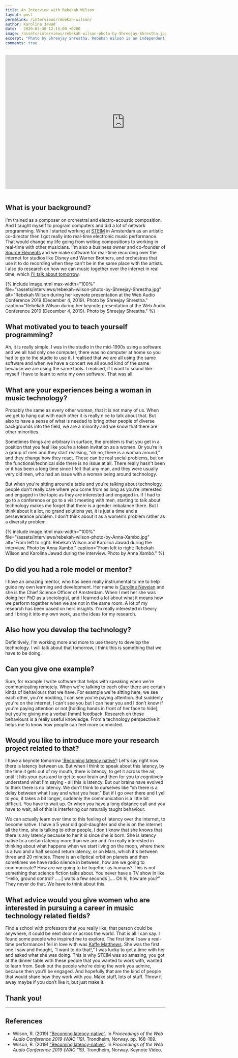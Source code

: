 ```yaml
---
title: An Interview with Rebekah Wilson
layout: post
permalink: /interviews/rebekah-wilson/
author: Karolina Jawad
date:   2020-03-30 12:15:00 +0200
image: /assets/interviews/rebekah-wilson-photo-by-Shreejay-Shrestha.jpg
excerpt: "Photo by Shreejay Shrestha. Rebekah Wilson is an independent researcher, technologist and composer. Originating from New Zealand she studied instrumental and electroacoustic music composition, and taught herself computer technology. In the early 2000s her intricate entwining within the tessellating narratives of Netochka Nezvanova became most public as she held the role of artistic co-director at STEIM, Amsterdam, where her passions for music, performance and technology became fused. Since 2004 she has been co-founder and technology director for Chicago’s Source Elements, developing services that exploit the possibilities of networked sound and data for the digital sound industry while continuing to perform and lecture internationally. Having recently completed her masters in the field of networked music performance, she pursues her research today while dis-entangling / re-interlacing her many technical, musical and cinematic threads."
comments: true
---
```


<div class="videoWrapper">
<iframe width="750" height="422" src="https://www.youtube.com/embed/VDH4CjdWcXE" frameborder="0" allow="accelerometer; autoplay; encrypted-media; gyroscope; picture-in-picture" allowfullscreen></iframe>
</div>

<br />

## What is your background?

I'm trained as a composer on orchestral and electro-acoustic composition. And I taught myself to program computers and did a lot of network programming. When I started working at [STEIM](https://en.wikipedia.org/wiki/STEIM) in Amsterdam as an artistic co-director then I got really into real-time electronic music performance. That would change my life going from writing compositions to working in real-time with other musicians. I'm also a business owner and co-founder of [Source Elements](https://source-elements.com) and we make software for real-time recording over the internet for studios like Disney and Warner Brothers, and orchestras that use it to do recording when they can't be in the same place with the artists. I also do research on how we can music together over the internet in real time, which [I'll talk about tomorrow](https://www.youtube.com/watch?v=fPBByhhJFbw).

{% include image.html
max-width="100%" file="/assets/interviews/rebekah-wilson-photo-by-Shreejay-Shrestha.jpg" alt="Rebekah Wilson during her keynote presentation at the Web Audio Conference 2019 (December 4, 2019). Photo by Shreejay Shrestha."
caption="Rebekah Wilson during her keynote presentation at the Web Audio Conference 2019 (December 4, 2019). Photo by Shreejay Shrestha." %}

## What motivated you to teach yourself programming?  

Ah, it is really simple. I was in the studio in the mid-1990s using a software and we all had only one computer, there was no computer at home so you had to go to the studio to use it. I realised that we are all using the same software and when we have a concert we all sound kind of the same because we are using the same tools. I realised, if I want to sound like myself I have to learn to write my own software. That was all. 

## What are your experiences being a woman in music technology?

Probably the same as every other woman, that it is not many of us. When we get to hang out with each other it is really nice to talk about that. But also to have a sense of what is needed to bring other people of diverse backgrounds into the field, we are a minority and we know that there are other minorities. 

Sometimes things are arbitrary in surface, the problem is that you get in a position that you feel like you’re a token invitation as a women. Or you’re in a group of men and they start realising, “oh no, there is a woman around,” and they change how they react. These can be real social problems, but on the functional/technical side there is no issue at all. There really hasn't been or it has been a long time since I felt that any man, and they were usually very old men, who had an issue with a woman being around technology. 

But when you're sitting around a table and you're talking about technology, people don't really care where you come from as long as you're interested and engaged in the topic as they are interested and engaged in. If I had to go to a conference or go to a visit meeting with men, starting to talk about technology makes me forget that there is a gender imbalance there. But I think about it a lot, no grand solutions yet, it is just a time and a perseverance problem. I don't think about it as a women’s problem rather as a diversity problem. 

{% include image.html
max-width="100%" file="/assets/interviews/rebekah-wilson-photo-by-Anna-Xambo.jpg" alt="From left to right: Rebekah Wilson and Karolina Jawad during the interview. Photo by Anna Xambó."
caption="From left to right: Rebekah Wilson and Karolina Jawad during the interview. Photo by Anna Xambó." %}

## Do did you had a role model or mentor?

I have an amazing mentor, who has been really instrumental to me to help guide my own learning and development. Her name is [Caroline Nevejan](https://nevejan.org) and she is the Chief Science Officer of Amsterdam. When I met her she was doing her PhD as a sociologist, and I learned a lot about what it means how we perform together when we are not in the same room. A lot of my research has been based on hers insights. I'm really interested in theory and I bring it into my own work, use the ideas for my research.

## Also how you develop the technology?

Definitively, I'm working more and more to use theory to develop the technology. I will talk about that tomorrow, I think this is something that we have to be doing.

## Can you give one example?
Sure, for example I write software that helps with speaking when we're communicating remotely. When we're talking to each other there are certain kinds of behaviours that we have. For example we're sitting here, we see each other, you're nodding, I can see you're paying attention. But suddenly you're on the internet, I can't see you but I can hear you and I don't know if you're paying attention or not [holding hands in front of her face to hide], but you're giving me a verbal [hmm] feedback. Research on these behaviours is a really useful knowledge. From a technology perspective it helps me to know how people can feel more connected.

## Would you like to introduce more your research project related to that?

I have a keynote tomorrow ['Becoming latency native'](https://www.youtube.com/watch?v=fPBByhhJFbw)! 
Let's say right now there is latency between us. But when I think to speak about this latency, by the time it gets out of my mouth, there is latency, to get it across the air, until it hits your ears and to get to your brain and then for you to cognitively understand what I'm saying - all this is latency. But our brains have evolved to think there is no latency. We don't think to ourselves like “oh there is a delay between what I say and what you hear.” But if I go over there and I yell to you, it takes a bit longer, suddenly the communication is a little bit difficult. You have to wait up. Or when you have a long distance call and you have to wait, all of this is interfering our naturally taught behaviour. 

We can actually learn over time to this feeling of latency over the internet, to become native. I have a 5 year old god-daughter and she is on the internet all the time, she is talking to other people, I don't know that she knows that there is any latency because to her it is since she is born. She is latency native to a certain latency more than we are and I'm really interested in thinking about what happens when we start living on the moon, where there is a two and a half second return latency, or on Mars, which it's between three and 20 minutes. There is an elliptical orbit on planets and then sometimes we have radio silence in between, how are we going to communicate? How are we going to be together as humans? This is not something that science fiction talks about. You never have a TV show in like “Hello, ground control? .....[ waits a few seconds ].... Oh hi, how are you?” They never do that. We have to think about this.

## What advice would you give women who are interested in pursuing a career in music technology related fields? 

Find a school with professors that you really like, that person could be anywhere, it could be next door or across the world. That is all I can say. I found some people who inspired me to explore. The first time I saw a real-time performance I fell in love with was [Kaffe Matthews](https://www.kaffematthews.net/). She was the first one I saw and thought, “I want to do that!,” I was lucky to get a time with her and asked what she was doing. This is why STEIM was so amazing, you got at the dinner table with these people that you wanted to work with, wanted to learn from. Seek out the people who're doing the work you admire, because then you'll be engaged.  And hopefully that are the kind of people that would share how they work with you. Make stuff, lots of stuff. Throw it away maybe if you don’t like it, but just make it. 

## Thank you!

---

## References

* Wilson, R. (2019) [“Becoming latency-native”](https://www.ntnu.edu/documents/1282113268/1290470728/WAC2019-CameraReadySubmission-76.pdf). In *Proceedings of the Web Audio Conference 2019 (WAC ’19)*. Trondheim, Norway. pp. 168–169. 
* Wilson, R. (2019) [“Becoming latency-native”](https://www.youtube.com/watch?v=fPBByhhJFbw). In *Proceedings of the Web Audio Conference 2019 (WAC ’19)*. Trondheim, Norway. Keynote Video.
